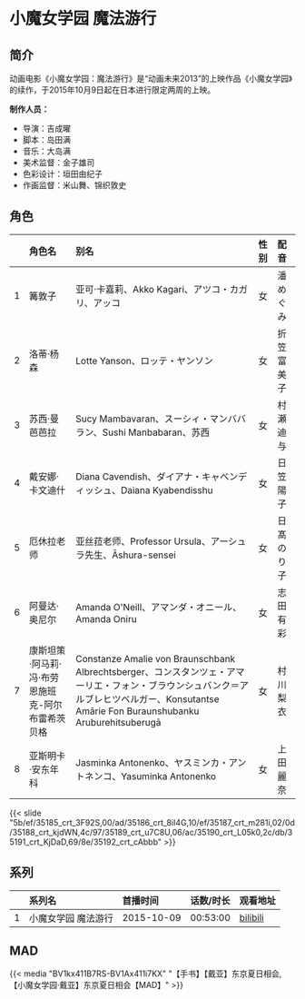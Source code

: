 # 小魔女学园 魔法游行


## 简介

动画电影《小魔女学园：魔法游行》是“动画未来2013”的上映作品《小魔女学园》的续作，于2015年10月9日起在日本进行限定两周的上映。

**制作人员：**
- 导演：吉成曜
- 脚本：岛田满
- 音乐：大岛满
- 美术监督：金子雄司
- 色彩设计：垣田由纪子
- 作画监督：米山舞、锦织敦史

## 角色

|     |   角色名   |   别名  | 性别 |  配音  |
|:--- |:------  |:----      |:---  |:--   |
| 1 | 篝敦子 | 亚可·卡嘉莉、Akko Kagari、アツコ・カガリ、アッコ | 女 | 潘めぐみ |
| 2 | 洛蒂·杨森 | Lotte Yanson、ロッテ・ヤンソン | 女 | 折笠富美子 |
| 3 | 苏西·曼芭芭拉 | Sucy Mambavaran、スーシィ・マンババラン、Sushi Manbabaran、苏西 | 女 | 村瀬迪与 |
| 4 | 戴安娜·卡文迪什 | Diana Cavendish、ダイアナ・キャベンディッシュ、Daiana Kyabendisshu | 女 | 日笠陽子 |
| 5 | 厄休拉老师 | 亚丝菈老师、Professor Ursula、アーシュラ先生、Āshura-sensei | 女 | 日髙のり子 |
| 6 | 阿曼达·奥尼尔 | Amanda O'Neill、アマンダ・オニール、Amanda Oniru | 女 | 志田有彩 |
| 7 | 康斯坦策·阿马莉·冯·布劳恩施班克-阿尔布雷希茨贝格 | Constanze Amalie von Braunschbank Albrechtsberger、コンスタンツェ・アマーリエ・フォン・ブラウンシュバンク＝アルブレヒツベルガー、Konsutantse Amārie Fon Buraunshubanku Aruburehitsuberugā | 女 | 村川梨衣 |
| 8 | 亚斯明卡·安东年科 | Jasminka Antonenko、ヤスミンカ・アントネンコ、Yasuminka Antonenko | 女 | 上田麗奈 |

{{< slide "5b/ef/35185_crt_3F92S,00/ad/35186_crt_8iI4G,10/ef/35187_crt_m281i,02/0d/35188_crt_kjdWN,4c/97/35189_crt_u7C8U,06/ac/35190_crt_L05k0,2c/db/35191_crt_KjDaD,69/8e/35192_crt_cAbbb" >}}

## 系列

|     |   系列名   |   首播时间  | 话数/时长  | 观看地址 |
|:---  |:------    |:----      |:---       |:---  |
| 1 | 小魔女学园 魔法游行 | 2015-10-09 | 00:53:00 | [bilibili](https://www.bilibili.com/video/BV15s411278w)  |


## MAD

{{< media  "BV1kx411B7RS-BV1Ax411i7KX"
"【手书】【戴亚】东京夏日相会,【小魔女学园·戴亚】东京夏日相会【MAD】"  >}}

